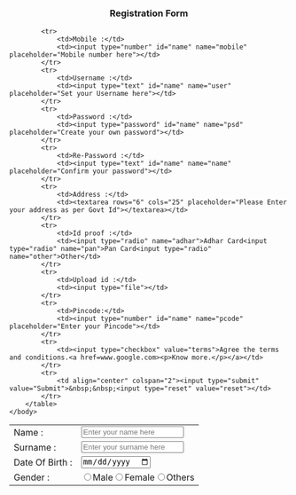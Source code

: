
<html>
    <head>
        <title>Registration Form</title>
        <link rel="stylesheet" href="style.css" type="text/css">
    </head>
    <body>
          <h3 align="center">Registration Form</h3>
        <table align="center" cellpadding="10">
            <tr>
                <td>Name :</td>
                <td><input type="text" id="name" name="name" placeholder="Enter your name here"></td>
            </tr>
            <tr>
                <td>Surname :</td>
                <td><input type="text" id="name" name="sname" placeholder="Enter your surname here"></td>
            </tr>
            <tr>
                <td>Date Of Birth :</td>
                <td><input type="date" id="name" name="dob"></td>
            </tr>
            <tr>
                <td>Gender :</td>
                <td><input type="radio" name="male">Male<input type="radio" name="female">Female<input type="radio" name="others">Others</td>
            </tr>

            <tr>
                <td>Mobile :</td>
                <td><input type="number" id="name" name="mobile" placeholder="Mobile number here"></td>
            </tr>
            <tr>
                <td>Username :</td>
                <td><input type="text" id="name" name="user" placeholder="Set your Username here"></td>
            </tr>
            <tr>
                <td>Password :</td>
                <td><input type="password" id="name" name="psd" placeholder="Create your own password"></td>
            </tr>
            <tr>
                <td>Re-Password :</td>
                <td><input type="text" id="name" name="name" placeholder="Confirm your password"></td>
            </tr>
            <tr>
                <td>Address :</td>
                <td><textarea rows="6" cols="25" placeholder="Please Enter your address as per Govt Id"></textarea></td>
            </tr>
            <tr>
                <td>Id proof :</td>
                <td><input type="radio" name="adhar">Adhar Card<input type="radio" name="pan">Pan Card<input type="radio" name="other">Other</td>
            </tr>
            <tr>
                <td>Upload id :</td>
                <td><input type="file"></td>
            </tr>
            <tr>
                <td>Pincode:</td>
                <td><input type="number" id="name" name="pcode" placeholder="Enter your Pincode"></td>
            </tr>
            <tr>
                <td><input type="checkbox" value="terms">Agree the terms and conditions.<a href=www.google.com><p>Know more.</p></a></td>
            </tr>
            <tr>
                <td align="center" colspan="2"><input type="submit" value="Submit">&nbsp;&nbsp;<input type="reset" value="reset"></td>
            </tr>
        </table>
    </body>
</html>
